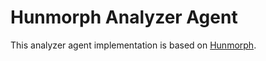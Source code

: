 # Hunmorph Analyzer Agent

This analyzer agent implementation is based on [Hunmorph](http://mokk.bme.hu/en/resources/hunmorph/).
